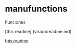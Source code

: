 # manufunctions
Funciones



[this readme] (vision/readme.md)


[this readme](manufunctions/blob/main/vision/readme.md)
